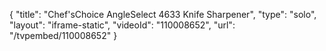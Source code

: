 {
    "title": "Chef'sChoice AngleSelect 4633 Knife Sharpener",
    "type": "solo",
    "layout": "iframe-static",
    "videoId": "110008652",
    "url": "\/tvpembed\/110008652"
}